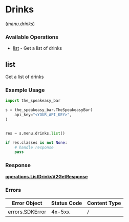 # Drinks
(*menu.drinks*)

### Available Operations

* [list](#list) - Get a list of drinks

## list

Get a list of drinks

### Example Usage

```python
import the_speakeasy_bar

s = the_speakeasy_bar.TheSpeakeasyBar(
    api_key="<YOUR_API_KEY>",
)


res = s.menu.drinks.list()

if res.classes is not None:
    # handle response
    pass

```


### Response

**[operations.ListDrinksV2GetResponse](../../models/operations/listdrinksv2getresponse.md)**
### Errors

| Error Object    | Status Code     | Content Type    |
| --------------- | --------------- | --------------- |
| errors.SDKError | 4x-5xx          | */*             |
